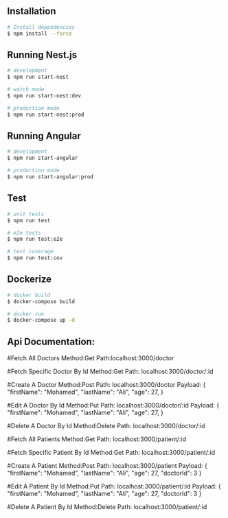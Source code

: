 ## Installation

```bash
# Install dependencies
$ npm install --force
```

## Running Nest.js

```bash
# development
$ npm run start-nest

# watch mode
$ npm run start-nest:dev

# production mode
$ npm run start-nest:prod
```

## Running Angular

```bash
# development
$ npm run start-angular

# production mode
$ npm run start-angular:prod
```

## Test

```bash
# unit tests
$ npm run test

# e2e tests
$ npm run test:e2e

# test coverage
$ npm run test:cov
```

## Dockerize

```bash
# docker build
$ docker-compose build

# docker run
$ docker-compose up -d

```

## Api Documentation:

#Fetch All Doctors
Method:Get
Path:localhost:3000/doctor

#Fetch Specific Doctor By Id
Method:Get
Path: localhost:3000/doctor/:id

#Create A Doctor
Method:Post
Path: localhost:3000/doctor
Payload: {
"firstName": "Mohamed",
"lastName": "Ali",
"age": 27,
}

#Edit A Doctor By Id
Method:Put
Path: localhost:3000/doctor/:id
Payload: {
"firstName": "Mohamed",
"lastName": "Ali",
"age": 27,
}

#Delete A Doctor By Id
Method:Delete
Path: localhost:3000/doctor/:id

#Fetch All Patients
Method:Get
Path: localhost:3000/patient/:id

#Fetch Specific Patient By Id
Method:Get
Path: localhost:3000/patient/:id

#Create A Patient
Method:Post
Path: localhost:3000/patient
Payload: {
"firstName": "Mohamed",
"lastName": "Ali",
"age": 27,
"doctorId": 3
}

#Edit A Patient By Id
Method:Put
Path: localhost:3000/patient/:id
Payload: {
"firstName": "Mohamed",
"lastName": "Ali",
"age": 27,
"doctorId": 3
}

#Delete A Patient By Id
Method:Delete
Path: localhost:3000/patient/:id
